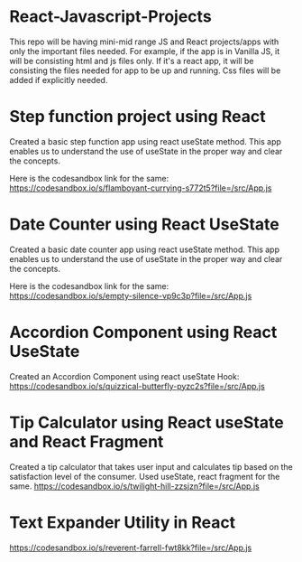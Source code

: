 # React-Javascript-Projects
This repo will be having mini-mid range JS and React projects/apps with only the important files needed. For example, if the app is in Vanilla JS, it will be consisting html and js files only. If it's a react app, it will be consisting the files needed for app to be up and running. Css files will be added if explicitly needed.


# Step function project using React

Created a basic step function app using react useState method. This app enables us to understand the use of useState in the proper way and clear the concepts.

Here is the codesandbox link for the same: https://codesandbox.io/s/flamboyant-currying-s772t5?file=/src/App.js 

# Date Counter using React UseState

Created a basic date counter  app using react useState method. This app enables us to understand the use of useState in the proper way and clear the concepts.

Here is the codesandbox link for the same: https://codesandbox.io/s/empty-silence-vp9c3p?file=/src/App.js


# Accordion Component using React UseState 

Created an Accordion Component using react useState Hook: https://codesandbox.io/s/quizzical-butterfly-pyzc2s?file=/src/App.js 

# Tip Calculator using React useState and React Fragment

Created a tip calculator that takes user input and calculates tip based on the satisfaction level of the 
consumer. Used useState, react fragment for the same. https://codesandbox.io/s/twilight-hill-zzsjzn?file=/src/App.js 


# Text Expander Utility in React
https://codesandbox.io/s/reverent-farrell-fwt8kk?file=/src/App.js 
